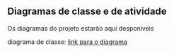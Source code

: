 ## Diagramas de classe e de atividade

Os diagramas do projeto estarão aqui desponíveis 

diagrama de classe: [link para o diagrama](https://drive.google.com/file/d/1vWNx628R4ReCDQqqT5ygoukLAJcE5A9M/view?usp=sharing)
